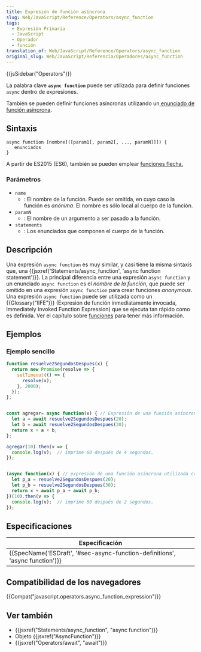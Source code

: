 ```yaml
---
title: Expresión de función asíncrona
slug: Web/JavaScript/Reference/Operators/async_function
tags:
  - Expresión Primaria
  - JavaScript
  - Operador
  - función
translation_of: Web/JavaScript/Reference/Operators/async_function
original_slug: Web/JavaScript/Referencia/Operadores/async_function
---
```

{{jsSidebar("Operators")}}

La palabra clave **`async function`** puede ser utilizada para definir funciones `async` dentro de expresiones.

También se pueden definir funciones asíncronas utilizando un[ enunciado de función asíncrona](/es/docs/Web/JavaScript/Reference/Statements/async_function "The async function keyword can be used to define async functions inside expressions.").

## Sintaxis

    async function [nombre]([param1[, param2[, ..., paramN]]]) {
       enunciados
    }

A partir de ES2015 (ES6), también se pueden emplear [funciones flecha.](/es/docs/Web/JavaScript/Reference/Functions/Arrow_functions)

### Parámetros

- `name`
  - : El nombre de la función. Puede ser omitida, en cuyo caso la función es _anónima_. El nombre es sólo local al cuerpo de la función.
- `paramN`
  - : El nombre de un argumento a ser pasado a la función.
- `statements`
  - : Los enunciados que componen el cuerpo de la función.

## Descripción

Una expresión `async function` es muy similar, y casi tiene la misma sintaxis que, una {{jsxref('Statements/async_function', 'async function statement')}}. La principal diferencia entre una expresión `async function` y un enunciado `async function` es el _nombre de la función_, que puede ser omitido en una expresión `async function` para crear funciones _anonymous_. Una expresión `async function` puede ser utilizada como un {{Glossary("IIFE")}} (Expresión de función inmediatamente invocada, Immediately Invoked Function Expression) que se ejecuta tan rápido como es definida. Ver el capítulo sobre [funciones](/es/docs/Web/JavaScript/Reference/Functions) para tener más información.

## Ejemplos

### Ejemplo sencillo

```js
function resuelve2SegundosDespues(x) {
  return new Promise(resolve => {
    setTimeout(() => {
      resolve(x);
    }, 2000);
  });
};


const agregar= async function(x) { // Expresión de una función asíncrona asignada a una variable
  let a = await resuelve2SegundosDespues(20);
  let b = await resuelve2SegundosDespues(30);
  return x + a + b;
};

agregar(10).then(v => {
  console.log(v);  // imprime 60 después de 4 segundos.
});


(async function(x) { // expresión de una función asíncrona utilizada como una IIFE
  let p_a = resuelve2SegundosDespues(20);
  let p_b = resuelve2SegundosDespues(30);
  return x + await p_a + await p_b;
})(10).then(v => {
  console.log(v);  // imprime 60 después de 2 segundos.
});
```

## Especificaciones

| Especificación                                                                                       |
| ---------------------------------------------------------------------------------------------------- |
| {{SpecName('ESDraft', '#sec-async-function-definitions', 'async function')}} |

## Compatibilidad de los navegadores

{{Compat("javascript.operators.async_function_expression")}}

## Ver también

- {{jsxref("Statements/async_function", "async function")}}
- Objeto {{jsxref("AsyncFunction")}}
- {{jsxref("Operators/await", "await")}}
